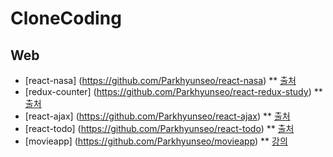 # CloneCoding

## Web
* [react-nasa] (https://github.com/Parkhyunseo/react-nasa) 
** [출처](https://velopert.com/3503)
* [redux-counter] (https://github.com/Parkhyunseo/react-redux-study) 
** [출처](https://velopert.com/3346)
* [react-ajax] (https://github.com/Parkhyunseo/react-ajax)
** [출처](https://velopert.com/2597)
* [react-todo] (https://github.com/Parkhyunseo/react-todo)
** [출처](https://velopert.com/3480)
* [movieapp] (https://github.com/Parkhyunseo/movieapp)
** [강의](https://www.inflearn.com/course/reactjs-web/)

